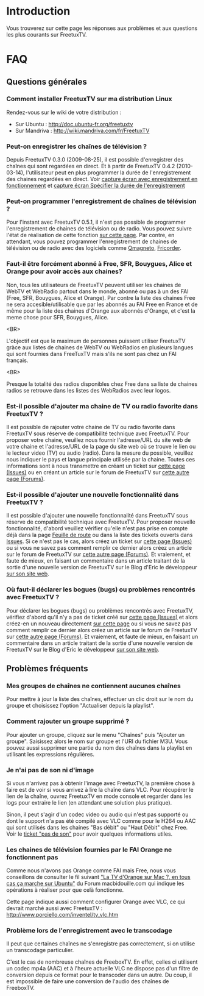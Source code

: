 

# Introduction #

Vous trouverez sur cette page les réponses aux problèmes et aux questions les plus courants sur FreetuxTV.

# FAQ #

## Questions générales ##

### Comment installer FreetuxTV sur ma distribution Linux ###

Rendez-vous sur le wiki de votre distribution :

  * Sur Ubuntu : http://doc.ubuntu-fr.org/freetuxtv
  * Sur Mandriva : http://wiki.mandriva.com/fr/FreetuxTV

### Peut-on enregistrer les chaînes de télévision ? ###

Depuis FreetuxTV 0.3.0 (2009-08-25), il est possible d'enregistrer des chaînes qui sont regardées en direct. Et à partir de FreetuxTV 0.4.2 (2010-03-14), l'utilisateur peut en plus programmer la durée de l'enregistrement des chaines regardées en direct.
Voir [capture écran avec enregistrement en fonctionnement](http://freetuxtv.blogspot.com/2009/08/screenshot-du-26082009.html) et [capture écran Spécifier la durée de l'enregistrement](http://freetuxtv.blogspot.com/2010/03/commit-specifier-la-duree-de.html)

### Peut-on programmer l'enregistrement de chaînes de télévision ? ###

Pour l'instant avec FreetuxTV 0.5.1, il n'est pas possible de programmer l'enregistrement de chaines de télévision ou de radio. Vous pouvez suivre l'état de réalisation de cette fonction [sur cette page](http://code.google.com/p/freetuxtv/wiki/RoadMap).
Par contre, en attendant, vous pouvez programmer l'enregistrement de chaines de télévision ou de radio avec des logiciels comme [Qmagneto](http://code.google.com/p/qmagneto/), [Fricorder](http://manatlan.online.fr/fricorder.php).

### Faut-il être forcément abonné à Free, SFR, Bouygues, Alice et Orange pour avoir accès aux chaines? ###

Non, tous les utilisateurs de FreetuxTV peuvent utiliser les chaines de WebTV et WebRadio partout dans le monde, abonné ou pas à un des FAI (Free, SFR, Bouygues, Alice et Orange).
Par contre la liste des chaines Free ne sera accesible/utilisable que par les abonnés au FAI Free en France et de même pour la liste des chaines d'Orange aux abonnés d'Orange, et c'est la meme chose pour SFR, Bouygues, Alice. 

&lt;BR&gt;


L'objectif est que le maximum de personnes puissent utiliser FreetuxTV gràce aux listes de chaines de WebTV ou WebRadios en plusieurs langues qui sont fournies dans FreeTuxTV mais s'ils ne sont pas chez un FAI français.

&lt;BR&gt;


Presque la totalité des radios disponibles chez Free dans sa liste de chaines radios se retrouve dans les listes des WebRadios avec leur logos.

### Est-il possible d'ajouter ma chaine de TV ou radio favorite dans FreetuxTV ? ###

Il est possible de rajouter votre chaine de TV ou radio favorite dans FreetuxTV sous réserve de compatibilité technique avec FreetuxTV.
Pour proposer votre chaine, veuillez nous fournir l'adresse/URL du site web de votre chaine et l'adresse/URL de la page du site web où se trouve le lien ou le lecteur video (TV) ou audio (radio).
Dans la mesure du possible, veuillez nous indiquer le pays et langue principale utilisée par la chaine. Toutes ces informations sont à nous transmettre en créant un ticket sur [cette page (Issues)](http://code.google.com/p/freetuxtv/issues/entry) ou en créant un article sur le forum de FreetuxTV sur [cette autre page (Forums)](http://groups.google.com/group/freetuxtv).

### Est-il possible d'ajouter une nouvelle fonctionnalité dans FreetuxTV ? ###

Il est possible d'ajouter une nouvelle fonctionnalité dans FreetuxTV sous réserve de compatibilité technique avec FreetuxTV.
Pour proposer nouvelle fonctionnalité, d'abord veuillez vérifier qu'elle n'est pas prise en compte déjà dans la page [Feuille de route](http://code.google.com/p/freetuxtv/wiki/RoadMap) ou dans la liste des tickets ouverts dans [Issues](http://code.google.com/p/freetuxtv/issues/list).
Si ce n'est pas le cas, alors créez un ticket sur [cette page (Issues)](http://code.google.com/p/freetuxtv/issues/entry) ou si vous ne savez pas comment remplir ce dernier alors créez un article sur le forum de FreetuxTV sur [cette autre page (Forums)](http://groups.google.com/group/freetuxtv).
Et vraiement, et faute de mieux, en faisant un commentaire dans un article traitant de la sortie d'une nouvelle version de FreetuxTV sur le Blog d'Eric le développeur [sur son site web](http://freetuxtv.blogspot.com/).

### Où faut-il déclarer les bogues (bugs) ou problèmes rencontrés avec FreetuxTV ? ###

Pour déclarer les bogues (bugs) ou problèmes rencontrés avec FreetuxTV, vérifiez d'abord qu'il n'y a pas de ticket créé sur [cette page (Issues)](http://code.google.com/p/freetuxtv/issues/entry) et alors créez-en un nouveau directement [sur cette page](http://code.google.com/p/freetuxtv/issues/entry) ou si vous ne savez pas comment remplir ce dernier alors créez un article sur le forum de FreetuxTV sur [cette autre page (Forums)](http://groups.google.com/group/freetuxtv).
Et vraiement, et faute de mieux, en faisant un commentaire dans un article traitant de la sortie d'une nouvelle version de FreetuxTV sur le Blog d'Eric le développeur [sur son site web](http://freetuxtv.blogspot.com/).

## Problèmes fréquents ##

### Mes groupes de chaînes ne contiennent aucunes chaînes ###

Pour mettre à jour la liste des chaînes, effectuer un clic droit sur le nom du groupe et choisissez l'option "Actualiser depuis la playlist".

### Comment rajouter un groupe supprimé ? ###

Pour ajouter un groupe, cliquez sur le menu "Chaînes" puis "Ajouter un groupe". Saisissez alors le nom sur groupe et l'URI du fichier M3U. Vous pouvez aussi supprimer une partie du nom des chaînes dans la playlist en utilisant les expressions régulières.

### Je n'ai pas de son ni d'image ###

Si vous n'arrivez pas à obtenir l'image avec FreetuxTV, la première chose à faire est de voir si vous arrivez à lire la chaîne dans VLC. Pour récupérer le lien de la chaîne, ouvrez FreetuxTV en mode console et regarder dans les logs pour extraire le lien (en attendant une solution plus pratique).

Sinon, il peut s'agir d'un codec video ou audio qui n'est pas supporté ou dont le support n'a pas été compilé avec VLC comme pour le H264 ou AAC qui sont utilisés dans les chaines "Bas débit" ou "Haut Débit" chez Free.
Voir le [ticket "pas de son"](http://code.google.com/p/freetuxtv/issues/detail?id=42) pour avoir quelques informations utiles.

### Les chaines de télévision fournies par le FAI Orange ne fonctionnent pas ###

Comme nous n'avons pas Orange comme FAI mais Free, nous vous conseillons de consulter le fil suivant ["La TV d'Orange sur Mac ?, en tous cas ça marche sur Ubuntu"](http://forum.macbidouille.com/index.php?showtopic=299703) du Forum macbidouille.com qui indique les opérations à réaliser pour que celà fonctionne.

Cette page indique aussi comment configurer Orange avec VLC, ce qui devrait marché aussi avec FreetuxTV : http://www.porciello.com/inventel/tv_vlc.htm

### Problème lors de l'enregistrement avec le transcodage ###

Il peut que certaines chaînes ne s'enregistre pas correctement, si on utilise un transcodage particulier.

C'est le cas de nombreuse chaînes de FreeboxTV. En effet, celles ci utilisent un codec mp4a (AAC) et à l'heure actuelle VLC ne dispose pas d'un filtre de conversion depuis ce format pour le transcoder dans un autre. Du coup, il est impossible de faire une conversion de l'audio des chaînes de FreeboxTV.